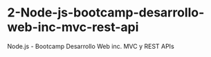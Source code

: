 # 2-Node-js-bootcamp-desarrollo-web-inc-mvc-rest-api
 Node.js - Bootcamp Desarrollo Web inc. MVC y REST APIs
